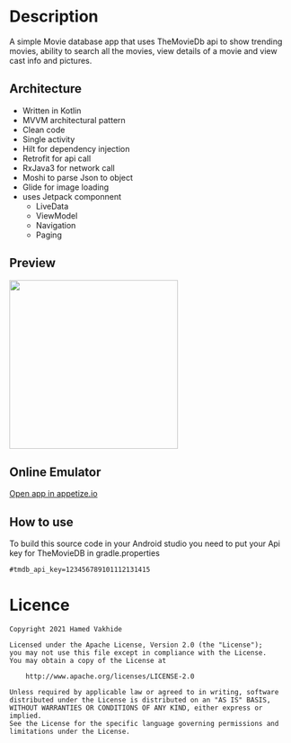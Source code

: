 # Description 
A simple Movie database app that uses TheMovieDb api to show trending movies, ability to search all the movies, view details of a movie and view cast info and pictures.

## Architecture 
- Written in Kotlin
- MVVM architectural pattern
- Clean code
- Single activity
- Hilt for dependency injection
- Retrofit for api call
- RxJava3 for network call
- Moshi to parse Json to object
- Glide for image loading
- uses Jetpack componnent
    - LiveData
    - ViewModel
    - Navigation
    - Paging

## Preview
<img src="demo.gif" width="300" />

## Online Emulator
[Open app in appetize.io](https://appetize.io/app/ "Popular movie")

## How to use
To build this source code in your Android studio you need to put your Api key for TheMovieDB in gradle.properties

    #tmdb_api_key=123456789101112131415

# Licence

    Copyright 2021 Hamed Vakhide
    
    Licensed under the Apache License, Version 2.0 (the "License");
    you may not use this file except in compliance with the License.
    You may obtain a copy of the License at
    
        http://www.apache.org/licenses/LICENSE-2.0
    
    Unless required by applicable law or agreed to in writing, software
    distributed under the License is distributed on an "AS IS" BASIS,
    WITHOUT WARRANTIES OR CONDITIONS OF ANY KIND, either express or implied.
    See the License for the specific language governing permissions and
    limitations under the License.

